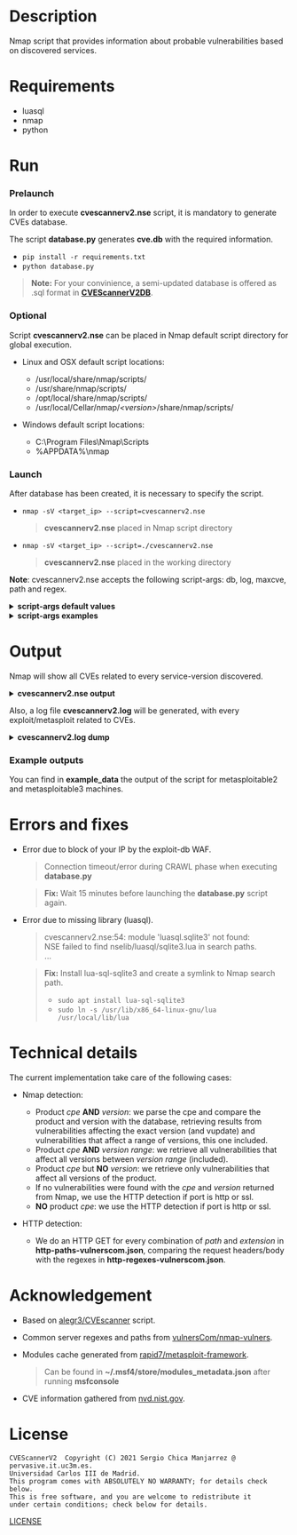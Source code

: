 # Description
Nmap script that provides information about probable vulnerabilities based on discovered services.

# Requirements
- luasql
- nmap
- python

# Run
### Prelaunch
In order to execute **cvescannerv2.nse** script, it is mandatory to generate CVEs database.

The script **database.py** generates **cve.db** with the required information.

- `pip install -r requirements.txt`
- `python database.py`
> **Note:** For your convinience, a semi-updated database is offered as .sql format in **[CVEScannerV2DB](https://github.com/scmanjarrez/CVEScannerV2DB)**.

### Optional
Script **cvescannerv2.nse** can be placed in Nmap default script directory for global execution.

- Linux and OSX default script locations:
  - /usr/local/share/nmap/scripts/
  - /usr/share/nmap/scripts/
  - /opt/local/share/nmap/scripts/
  - /usr/local/Cellar/nmap/<i>&lt;version&gt;</i>/share/nmap/scripts/

- Windows default script locations:
  - C:\Program Files\Nmap\Scripts
  - %APPDATA%\nmap

### Launch
After database has been created, it is necessary to specify the script.

- `nmap -sV <target_ip> --script=cvescannerv2.nse`
  > **cvescannerv2.nse** placed in Nmap script directory

- `nmap -sV <target_ip> --script=./cvescannerv2.nse`
  > **cvescannerv2.nse** placed in the working directory

**Note**: cvescannerv2.nse accepts the following script-args: db, log, maxcve, path and regex.
<details>
    <summary><b>script-args default values</b></summary>

    db: cve.db
    log: cvescannerv2.log
    maxcve: 10
    path: http-paths-vulnerscom.json
    regex: http-regex-vulnerscom.json
</details>

<details>
    <summary><b>script-args examples</b></summary>

```bash
nmap -sV <target_ip> --script=./cvescannerv2.nse --script-args db=cve.db
nmap -sV <target_ip> --script=./cvescannerv2.nse --script-args log=cvescannerv2.log
nmap -sV <target_ip> --script=./cvescannerv2.nse --script-args maxcve=10
nmap -sV <target_ip> --script=./cvescannerv2.nse --script-args path=http-paths-vulnerscom.json
nmap -sV <target_ip> --script=./cvescannerv2.nse --script-args regex=http-regex-vulnerscom.json

nmap -sV <target_ip> --script=./cvescannerv2.nse --script-args db=cve.db,log=cvescannerv2.log,maxcve=10,path=http-paths-vulnerscom.json,regex=http-regex-vulnerscom.json
```

</details>

# Output
Nmap will show all CVEs related to every service-version discovered.

<details>
    <summary><b>cvescannerv2.nse output</b></summary>

    PORT      STATE    SERVICE        VERSION
    53/tcp   open  domain      ISC BIND 9.4.2
    | cvescannerv2:
    |   source: nvd.nist.gov
    |   product: bind
    |   version: 9.4.2
    |   vupdate: *
    |   cves: 39
    |       CVE ID                  CVSSv2  CVSSv3  ExploitDB       Metasploit
    |       CVE-2008-0122           10.0    -       No              No
    |       CVE-2012-1667           8.5     -       No              No
    |       CVE-2014-8500           7.8     -       No              No
    |       CVE-2012-3817           7.8     -       No              No
    |       CVE-2012-4244           7.8     -       No              No
    |       CVE-2016-2776           7.8     7.5     Yes             Yes
    |       CVE-2015-5722           7.8     -       No              No
    |       CVE-2015-5477           7.8     -       Yes             Yes
    |       CVE-2012-5166           7.8     -       No              No
    |_      CVE-2010-0382           7.6     -       No              No
    139/tcp  open  netbios-ssn Samba smbd 3.X - 4.X (workgroup: WORKGROUP)
    | cvescannerv2:
    |   source: nvd.nist.gov
    |   product: samba
    |   version: 3.X - 4.X
    |   vupdate: *
    |   cves: 91
    |       CVE ID                  CVSSv2  CVSSv3  ExploitDB       Metasploit
    |       CVE-2007-2446           10.0    -       No              Yes
    |       CVE-2015-0240           10.0    -       Yes             Yes
    |       CVE-2004-0600           10.0    -       No              No
    |       CVE-2004-1154           10.0    -       No              No
    |       CVE-2004-0882           10.0    -       No              No
    |       CVE-2012-1182           10.0    -       No              Yes
    |       CVE-2017-7494           10.0    9.8     Yes             Yes
    |       CVE-2007-4572           9.3     -       No              No
    |       CVE-2007-6015           9.3     -       No              No
    |_      CVE-2007-5398           9.3     -       No              No
    ...
    ...
</details>

Also, a log file **cvescannerv2.log** will be generated, with every
exploit/metasploit related to CVEs.

<details>
    <summary><b>cvescannerv2.log dump</b></summary>

    #################################################
    ############## 2021-08-20 14:56:37 ##############
    #################################################

    [+] product: openssh
    [+] version: 7.1
    [+] vupdate: *
    [+] cves: 25
    [+]     id: CVE-2008-3844       cvss_v2: 9.3    cvss_v3: nil
    [+]     id: CVE-2016-8858       cvss_v2: 7.8    cvss_v3: 7.5
    [+]     id: CVE-2016-6515       cvss_v2: 7.8    cvss_v3: 7.5
    [-]         ExploitDB:
    [!]             name: OpenSSH 7.2 - Denial of Service
    [*]             id: 40888
    [*]             url: https://www.exploit-db.com/exploits/40888
    [+]     id: CVE-2016-1908       cvss_v2: 7.5    cvss_v3: 9.8
    [+]     id: CVE-2016-10009      cvss_v2: 7.5    cvss_v3: 7.3
    [-]         ExploitDB:
    [!]             name: OpenSSH < 7.4 - agent Protocol Arbitrary Library Loading
    [*]             id: 40963
    [*]             url: https://www.exploit-db.com/exploits/40963
    [+]     id: CVE-2016-10012      cvss_v2: 7.2    cvss_v3: 7.8
    [+]     id: CVE-2015-8325       cvss_v2: 7.2    cvss_v3: 7.8
    [+]     id: CVE-2016-10010      cvss_v2: 6.9    cvss_v3: 7.0
    [-]         ExploitDB:
    [!]             name: OpenSSH < 7.4 - 'UsePrivilegeSeparation Disabled' Forwarded Unix Domain Sockets Privilege Escalation
    [*]             id: 40962
    [*]             url: https://www.exploit-db.com/exploits/40962
    ...
    ...
    [+] product: mysql
    [+] version: 5.5.20
    [+] vupdate: *
    [+] cves: 541
    [+]     id: CVE-2012-2750       cvss_v2: 10.0   cvss_v3: nil
    [+]     id: CVE-2016-6662       cvss_v2: 10.0   cvss_v3: 9.8
    [-]         ExploitDB:
    [!]             name: MySQL / MariaDB / PerconaDB 5.5.51/5.6.32/5.7.14 - Code Execution / Privilege Escalation
    [*]             id: 40360
    [*]             url: https://www.exploit-db.com/exploits/40360
    [+]     id: CVE-2012-3163       cvss_v2: 9.0    cvss_v3: nil
    [+]     id: CVE-2020-14878      cvss_v2: 7.7    cvss_v3: 8.0
    [+]     id: CVE-2014-0001       cvss_v2: 7.5    cvss_v3: nil
    [+]     id: CVE-2018-2562       cvss_v2: 7.5    cvss_v3: 7.1
    [+]     id: CVE-2012-0882       cvss_v2: 7.5    cvss_v3: nil
    [+]     id: CVE-2012-0553       cvss_v2: 7.5    cvss_v3: nil
    [+]     id: CVE-2020-14760      cvss_v2: 7.5    cvss_v3: 5.5
    [+]     id: CVE-2014-6491       cvss_v2: 7.5    cvss_v3: nil
    [+]     id: CVE-2014-6500       cvss_v2: 7.5    cvss_v3: nil
    [+]     id: CVE-2015-0411       cvss_v2: 7.5    cvss_v3: nil
    [+]     id: CVE-2013-1492       cvss_v2: 7.5    cvss_v3: nil
    [+]     id: CVE-2012-3158       cvss_v2: 7.5    cvss_v3: nil
    [+]     id: CVE-2015-4819       cvss_v2: 7.2    cvss_v3: nil
    [+]     id: CVE-2016-0546       cvss_v2: 7.2    cvss_v3: nil
    [+]     id: CVE-2016-3471       cvss_v2: 7.1    cvss_v3: 7.5
    [+]     id: CVE-2016-6664       cvss_v2: 6.9    cvss_v3: 7.0
    [-]         ExploitDB:
    [!]             name: MySQL / MariaDB / PerconaDB 5.5.x/5.6.x/5.7.x - 'root' System User Privilege Escalation
    [*]             id: 40679
    [*]             url: https://www.exploit-db.com/exploits/40679
    ...
    ...
    [+] product: samba
    [+] version: 3.X - 4.X
    [+] vupdate: *
    [+] cves: 91
    [+]     id: CVE-2007-2446       cvss_v2: 10.0   cvss_v3: nil
    [-]         Metasploit:
    [!]             name: auxiliary/dos/samba/lsa_addprivs_heap
    [!]             name: auxiliary/dos/samba/lsa_transnames_heap
    [!]             name: exploit/linux/samba/lsa_transnames_heap
    [!]             name: exploit/osx/samba/lsa_transnames_heap
    [!]             name: exploit/solaris/samba/lsa_transnames_heap
    [+]     id: CVE-2015-0240       cvss_v2: 10.0   cvss_v3: nil
    [-]         ExploitDB:
    [!]             name: Samba < 3.6.2 (x86) - Denial of Service (PoC)
    [*]             id: 36741
    [*]             url: https://www.exploit-db.com/exploits/36741
    [-]         Metasploit:
    [!]             name: auxiliary/scanner/smb/smb_uninit_cred
    [+]     id: CVE-2004-0600       cvss_v2: 10.0   cvss_v3: nil
    [+]     id: CVE-2004-1154       cvss_v2: 10.0   cvss_v3: nil
    [+]     id: CVE-2004-0882       cvss_v2: 10.0   cvss_v3: nil
    [+]     id: CVE-2012-1182       cvss_v2: 10.0   cvss_v3: nil
    [-]         Metasploit:
    [!]             name: exploit/linux/samba/setinfopolicy_heap
    [+]     id: CVE-2017-7494       cvss_v2: 10.0   cvss_v3: 9.8
    [-]         ExploitDB:
    [!]             name: Samba 3.5.0 - Remote Code Execution
    [*]             id: 42060
    [*]             url: https://www.exploit-db.com/exploits/42060
    [!]             name: Samba 3.5.0 < 4.4.14/4.5.10/4.6.4 - 'is_known_pipename()' Arbitrary Module Load (Metasploit)
    [*]             id: 42084
    [*]             url: https://www.exploit-db.com/exploits/42084
    [-]         Metasploit:
    [!]             name: exploit/linux/samba/is_known_pipename
    [+]     id: CVE-2007-4572       cvss_v2: 9.3    cvss_v3: nil
    [+]     id: CVE-2007-6015       cvss_v2: 9.3    cvss_v3: nil
    [+]     id: CVE-2007-5398       cvss_v2: 9.3    cvss_v3: nil
    [+]     id: CVE-2009-1886       cvss_v2: 9.3    cvss_v3: nil
    [+]     id: CVE-2010-0728       cvss_v2: 8.5    cvss_v3: nil
    [+]     id: CVE-2014-8143       cvss_v2: 8.5    cvss_v3: nil
    [+]     id: CVE-2008-4314       cvss_v2: 8.5    cvss_v3: nil
    ...
    ...
</details>

### Example outputs
You can find in **example_data** the output of the script for metasploitable2 and metasploitable3 machines.

# Errors and fixes
- Error due to block of your IP by the exploit-db WAF.
  > Connection timeout/error during CRAWL phase when executing **database.py**

  > **Fix:** Wait 15 minutes before launching the **database.py** script again.

- Error due to missing library (luasql).
  > cvescannerv2.nse:54: module 'luasql.sqlite3' not found:<br>
  > NSE failed to find nselib/luasql/sqlite3.lua in search paths.<br>
  > ...

  > **Fix:** Install lua-sql-sqlite3 and create a symlink to Nmap search path.<br>
  > - `sudo apt install lua-sql-sqlite3`<br>
  > - `sudo ln -s /usr/lib/x86_64-linux-gnu/lua /usr/local/lib/lua`

# Technical details
The current implementation take care of the following cases:

- Nmap detection:
  - Product _cpe_ **AND** _version_: we parse the cpe and
    compare the product and version with the database, retrieving
    results from vulnerabilities affecting the exact version (and vupdate)
    and vulnerabilities that affect a range of versions, this one included.
  - Product _cpe_ **AND** _version range_: we retrieve all vulnerabilities
    that affect all versions between _version range_ (included).
  - Product _cpe_ but **NO** _version_: we retrieve only vulnerabilities
    that affect all versions of the product.
  - If no vulnerabilities were found with the _cpe_ and _version_
    returned from Nmap, we use the HTTP detection if port is http or ssl.
  - **NO** product _cpe_: we use the HTTP detection  if port is http or ssl.

- HTTP detection:
  - We do an HTTP GET for every combination of _path_ and _extension_ in
  **http-paths-vulnerscom.json**, comparing the request headers/body with
  the regexes in **http-regexes-vulnerscom.json**.



# Acknowledgement

- Based on [alegr3/CVEscanner](https://github.com/alegr3/CVEscanner) script.

- Common server regexes and paths from [vulnersCom/nmap-vulners](https://github.com/vulnersCom/nmap-vulners).

- Modules cache generated from [rapid7/metasploit-framework](https://github.com/rapid7/metasploit-framework).
  > Can be found in **~/.msf4/store/modules_metadata.json** after running **msfconsole**

- CVE information gathered from [nvd.nist.gov](https://nvd.nist.gov).

# License
    CVEScannerV2  Copyright (C) 2021 Sergio Chica Manjarrez @ pervasive.it.uc3m.es.
    Universidad Carlos III de Madrid.
    This program comes with ABSOLUTELY NO WARRANTY; for details check below.
    This is free software, and you are welcome to redistribute it
    under certain conditions; check below for details.

[LICENSE](https://github.com/scmanjarrez/CVEScannerV2/blob/master/LICENSE)
